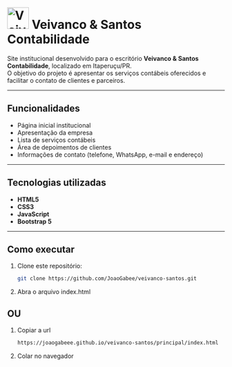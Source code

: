 # <img src="assente/logos/ÍCONE COLORIDO.png" alt="Veivanco & Santos Contabilidade" width="50"/> Veivanco & Santos Contabilidade

Site institucional desenvolvido para o escritório **Veivanco & Santos Contabilidade**, localizado em Itaperuçu/PR.  
O objetivo do projeto é apresentar os serviços contábeis oferecidos e facilitar o contato de clientes e parceiros.

---

## Funcionalidades
- Página inicial institucional  
- Apresentação da empresa  
- Lista de serviços contábeis  
- Área de depoimentos de clientes  
- Informações de contato (telefone, WhatsApp, e-mail e endereço)  

---

## Tecnologias utilizadas
- **HTML5**  
- **CSS3**  
- **JavaScript**  
- **Bootstrap 5**
  
---

## Como executar
1. Clone este repositório:
   ```bash
   git clone https://github.com/JoaoGabee/veivanco-santos.git
2. Abra o arquivo index.html

## OU
1. Copiar a url
   ```bash
   https://joaogabeee.github.io/veivanco-santos/principal/index.html
3. Colar no navegador

